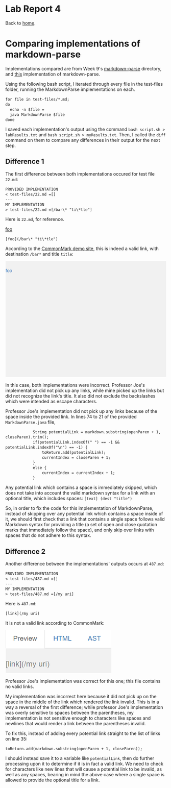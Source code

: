 Lab Report 4
============

Back to [home](../index).

# Comparing implementations of markdown-parse

Implementations compared are from Week 9's [markdown-parse](https://github.com/ucsd-cse15l-w22/markdown-parse) directory, and [this](https://github.com/zfxd/markdown-parse/tree/78a7b9ef78ac8172c052ce9060935e51917c1b8f) implementation of markdown-parse.

Using the following bash script, I iterated through every file in the test-files folder, running the MarkdownParse implementations on each.

```
for file in test-files/*.md;
do
  echo -n $file = 
  java MarkdownParse $file
done
```

I saved each implementation's output using the command `bash script.sh > labResults.txt` and `bash script.sh > myResults.txt`. Then, I called the `diff` command on them to compare any differences in their output for the next step.

## Difference 1

The first difference between both implementations occured for test file `22.md`:

```
PROVIDED IMPLEMENTATION
< test-files/22.md =[]
---
MY IMPLEMENTATION
> test-files/22.md =[/bar\* "ti\*tle"]
```

Here is `22.md`, for reference.

[foo](/bar\* "ti\*tle")

```
[foo](/bar\* "ti\*tle")
```

According to the [CommonMark demo site](https://spec.commonmark.org/dingus/), this is indeed a valid link, with destination `/bar*` and title `title`:

![CommonMark](diff1.PNG)

In this case, both implementations were incorrect. Professor Joe's implementation did not pick up any links, while mine picked up the links but did not recognize the link's title. It also did not exclude the backslashes which were intended as escape characters.

Professor Joe's implementation did not pick up any links because of the space inside the provided link. In lines 74 to 21 of the provided `MarkdownParse.java` file,

```
            String potentialLink = markdown.substring(openParen + 1, closeParen).trim();
            if(potentialLink.indexOf(" ") == -1 && potentialLink.indexOf("\n") == -1) {
                toReturn.add(potentialLink);
                currentIndex = closeParen + 1;
            }
            else {
                currentIndex = currentIndex + 1;
            }
```

Any potential link which contains a space is immediately skipped, which does not take into account the valid markdown syntax for a link with an optional title, which includes spaces: `[text] (dest "title")`

So, in order to fix the code for this implementation of MarkdownParse, instead of skipping over any potential link which contains a space inside of it, we should first check that a link that contains a single space follows valid Markdown syntax for providing a title (a set of open and close quotation marks that immediately follow the space), and only skip over links with spaces that do not adhere to this syntax.


## Difference 2

Another difference between the implementations' outputs occurs at `487.md`:

```
PROVIDED IMPLEMENTATION
< test-files/487.md =[]
---
MY IMPLEMENTATION
> test-files/487.md =[/my uri]
```

Here is `487.md`:

```
[link](/my uri)
```

It is not a valid link according to CommonMark:

![CommonMark](diff2.PNG)

Professor Joe's implementation was correct for this one; this file contains no valid links.

My implementation was incorrect here because it did not pick up on the space in the middle of the link which rendered the link invalid. This is in a way a reversal of the first difference; while professor Joe's implementation was overly sensitive to spaces between the parentheses, my implementation is not sensitive enough to characters like spaces and newlines that would render a link between the parentheses invalid.

To fix this, instead of adding every potential link straight to the list of links on line 35:

```
toReturn.add(markdown.substring(openParen + 1, closeParen));
```

I should instead save it to a variable like `potentialLink`, then do further processing upon it to determine if it is in fact a valid link. We need to check for characters like new lines that will cause a potential link to be invalid, as well as any spaces, bearing in mind the above case where a single space is allowed to provide the optional title for a link.
